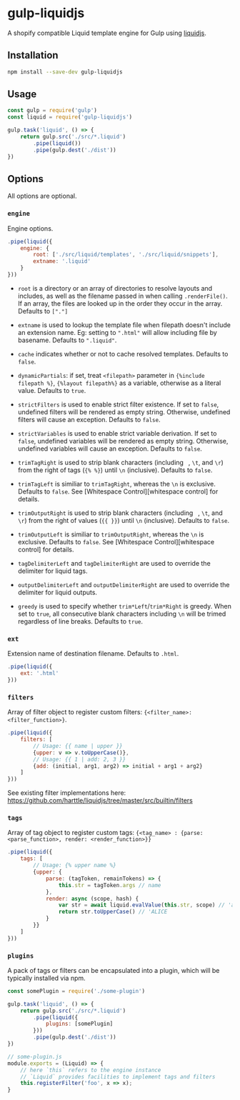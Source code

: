 # gulp-liquidjs
A shopify compatible Liquid template engine for Gulp using [liquidjs](https://github.com/harttle/liquidjs).

## Installation

```bash
npm install --save-dev gulp-liquidjs
```

## Usage
```javascript
const gulp = require('gulp')
const liquid = require('gulp-liquidjs')

gulp.task('liquid', () => {
    return gulp.src('./src/*.liquid')
        .pipe(liquid())
        .pipe(gulp.dest('./dist'))
})
```

## Options
All options are optional.

### `engine`
Engine options.

```javascript
.pipe(liquid({
    engine: {
        root: ['./src/liquid/templates', './src/liquid/snippets'],
        extname: '.liquid'
    }
}))
```

* `root` is a directory or an array of directories to resolve layouts and includes, as well as the filename passed in when calling `.renderFile()`.
If an array, the files are looked up in the order they occur in the array.
Defaults to `["."]`

* `extname` is used to lookup the template file when filepath doesn't include an extension name. Eg: setting to `".html"` will allow including file by basename. Defaults to `".liquid"`.

* `cache` indicates whether or not to cache resolved templates. Defaults to `false`.

* `dynamicPartials`: if set, treat `<filepath>` parameter in `{%include filepath %}`, `{%layout filepath%}` as a variable, otherwise as a literal value. Defaults to `true`.

* `strictFilters` is used to enable strict filter existence. If set to `false`, undefined filters will be rendered as empty string. Otherwise, undefined filters will cause an exception. Defaults to `false`.

* `strictVariables` is used to enable strict variable derivation. 
If set to `false`, undefined variables will be rendered as empty string.
Otherwise, undefined variables will cause an exception. Defaults to `false`.

* `trimTagRight` is used to strip blank characters (including ` `, `\t`, and `\r`) from the right of tags (`{% %}`) until `\n` (inclusive). Defaults to `false`.

* `trimTagLeft` is similiar to `trimTagRight`, whereas the `\n` is exclusive. Defaults to `false`. See [Whitespace Control][whitespace control] for details.

* `trimOutputRight` is used to strip blank characters (including ` `, `\t`, and `\r`) from the right of values (`{{ }}`) until `\n` (inclusive). Defaults to `false`.

* `trimOutputLeft` is similiar to `trimOutputRight`, whereas the `\n` is exclusive. Defaults to `false`. See [Whitespace Control][whitespace control] for details.

* `tagDelimiterLeft` and `tagDelimiterRight` are used to override the delimiter for liquid tags.

* `outputDelimiterLeft` and `outputDelimiterRight` are used to override the delimiter for liquid outputs.

* `greedy` is used to specify whether `trim*Left`/`trim*Right` is greedy. When set to `true`, all consecutive blank characters including `\n` will be trimed regardless of line breaks. Defaults to `true`.


### `ext`
Extension name of destination filename. Defaults to `.html`.

```javascript
.pipe(liquid({
    ext: '.html'
}))
```

### `filters`
Array of filter object to register custom filters: `{<filter_name>: <filter_function>}`.

```javascript
.pipe(liquid({
    filters: [
        // Usage: {{ name | upper }}
        {upper: v => v.toUpperCase()},
        // Usage: {{ 1 | add: 2, 3 }}
        {add: (initial, arg1, arg2) => initial + arg1 + arg2}
    ]
}))
```

See existing filter implementations here: <https://github.com/harttle/liquidjs/tree/master/src/builtin/filters>

### `tags`
Array of tag object to register custom tags: `{<tag_name> : {parse: <parse_function>, render: <render_function>}}`

```javascript
.pipe(liquid({
    tags: [
        // Usage: {% upper name %}
        {upper: {
            parse: (tagToken, remainTokens) => {
                this.str = tagToken.args // name
            },
            render: async (scope, hash) {
                var str = await liquid.evalValue(this.str, scope) // 'alice'
                return str.toUpperCase() // 'ALICE
            }
        }}
    ]
}))
```

### `plugins`
A pack of tags or filters can be encapsulated into a plugin, which will be typically installed via npm.

```javascript
const somePlugin = require('./some-plugin')

gulp.task('liquid', () => {
    return gulp.src('./src/*.liquid')
        .pipe(liquid({
            plugins: [somePlugin]
        }))
        .pipe(gulp.dest('./dist'))
})

// some-plugin.js
module.exports = (Liquid) => {
    // here `this` refers to the engine instance
    // `Liquid` provides facilities to implement tags and filters
    this.registerFilter('foo', x => x);
}
```
